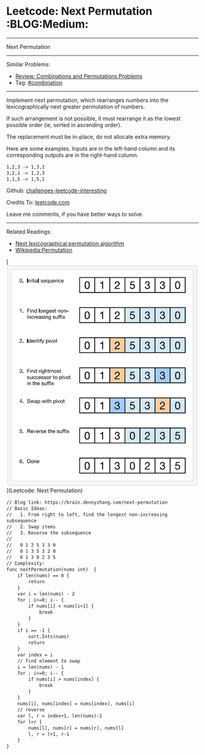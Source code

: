 # Leetcode: Next Permutation     :BLOG:Medium:


---

Next Permutation  

---

Similar Problems:  
-   [Review: Combinations and Permutations Problems](https://brain.dennyzhang.com/review-combination)
-   Tag: [#combination](https://brain.dennyzhang.com/tag/combination)

---

Implement next permutation, which rearranges numbers into the lexicographically next greater permutation of numbers.  

If such arrangement is not possible, it must rearrange it as the lowest possible order (ie, sorted in ascending order).  

The replacement must be in-place, do not allocate extra memory.  

Here are some examples. Inputs are in the left-hand column and its corresponding outputs are in the right-hand column.  

    1,2,3 -> 1,3,2
    3,2,1 -> 1,2,3
    1,1,5 -> 1,5,1

Github: [challenges-leetcode-interesting](https://github.com/DennyZhang/challenges-leetcode-interesting/tree/master/next-permutation)  

Credits To: [leetcode.com](https://leetcode.com/problems/next-permutation/description/)  

Leave me comments, if you have better ways to solve.  

---

Related Readings:  
-   [Next lexicographical permutation algorithm](https://www.nayuki.io/page/next-lexicographical-permutation-algorithm)
-   [Wikipedia:Permutation](https://en.wikipedia.org/wiki/Permutation#Generation_in_lexicographic_order)

[![img](//raw.githubusercontent.com/DennyZhang/images/master/code/next-permutation-algorithm.png)](Leetcode: Next Permutation)  

    // Blog link: https://brain.dennyzhang.com/next-permutation
    // Basic Ideas:
    //   1. From right to left, find the longest non-increasing subsequence
    //   2. Swap items
    //   3. Reverse the subsequence
    //
    //   0 1 2 5 3 3 0
    //   0 1 3 5 3 2 0
    //   0 1 3 0 2 3 5
    // Complexity:
    func nextPermutation(nums int)  {
        if len(nums) == 0 {
            return
        }
        var i = len(nums) - 2
        for ; i>=0; i-- {
            if nums[i] < nums[i+1] {
                break
            }
        }
        if i == -1 {
            sort.Ints(nums)
            return
        }
        var index = i
        // find element to swap
        i = len(nums) - 1
        for ; i>=0; i-- {
            if nums[i] > nums[index] {
                break
            }
        }
        nums[i], nums[index] = nums[index], nums[i]
        // reverse
        var l, r = index+1, len(nums)-1
        for l<r {
            nums[l], nums[r] = nums[r], nums[l]
            l, r = l+1, r-1
        }
    }
